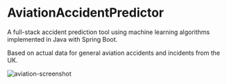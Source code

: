 # AviationAccidentPredictor
A full-stack accident prediction tool using machine learning algorithms implemented in Java with Spring Boot.

Based on actual data for general aviation accidents and incidents from the UK.

![aviation-screenshot](https://github.com/kev-carmichael/AviationAccidentPredictor/assets/79163845/0103eabf-3bdb-49b9-9045-d9d17e82466c)


